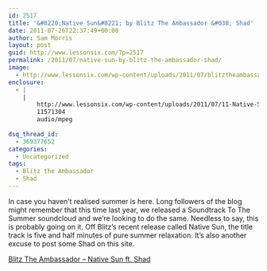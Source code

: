 ```yaml
---
id: 2517
title: '&#8220;Native Sun&#8221; by Blitz The Ambassador &#038; Shad'
date: 2011-07-26T22:37:49+00:00
author: Sam Morris
layout: post
guid: http://www.lessonsix.com/?p=2517
permalink: /2011/07/native-sun-by-blitz-the-ambassador-shad/
image:
  - http://www.lessonsix.com/wp-content/uploads/2011/07/blitztheambassador_l6301.jpg
enclosure:
  - |
    |
        http://www.lessonsix.com/wp-content/uploads/2011/07/11-Native-Sun-ft.-Shad.mp3
        11571304
        audio/mpeg
        
dsq_thread_id:
  - 369377652
categories:
  - Uncategorized
tags:
  - Blitz the Ambassador
  - Shad
---
```

In case you haven&#8217;t realised summer is here. Long followers of the blog might remember that this time last year, we released a Soundtrack To The Summer soundcloud and we&#8217;re looking to do the same. Needless to say, this is probably going on it. Off Blitz&#8217;s recent release called Native Sun, the title track is five and half minutes of pure summer relaxation. It&#8217;s also another excuse to post some Shad on this site.

[Blitz The Ambassador &#8211; Native Sun ft. Shad](http://www.lessonsix.com/wp-content/uploads/2011/07/11-Native-Sun-ft.-Shad.mp3)
